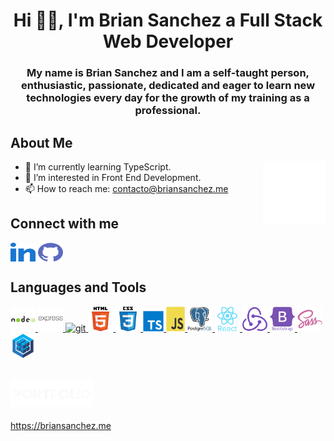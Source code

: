 <h1 align="center">Hi 👨‍💻, I'm Brian Sanchez a Full Stack Web Developer </h1>

<h3 align="center">
My name is Brian Sanchez and I am a self-taught person, enthusiastic, passionate, dedicated and eager to learn new technologies every day for the growth of my training as a professional.
</h3>

<h2> About Me </h2>

<img align="right" width=100px height=100px alt="side_sticker" src="./gifs/move.gif" />

- 🌱 I’m currently learning TypeScript.
- 👀 I’m interested in Front End Development.
- 📫 How to reach me: contacto@briansanchez.me

<h2 align="left">Connect with me </h2>
<p align="left">
<a href="https://www.linkedin.com/in/brian-sanchez-2003" target="_blank" rel="noreferrer noopener"><img align="center" src="./svg/linkedin.svg" alt="brian-sanchez" height="30" width="40" /></a>
<a href="https://github.com/Brian-sanchez" target="_blank" rel="noreferrer noopener"><img align="center" src="./svg/github.svg" alt="brian-sanchez" height="30" width="40" /></a>
</p>

<h2 align="left"> Languages and Tools</h2>
<p align="left"> 
    <a href="https://nodejs.org" target="_blank"> <img src="https://raw.githubusercontent.com/devicons/devicon/master/icons/nodejs/nodejs-original-wordmark.svg" alt="nodejs" width="40" height="40"/>
    </a>
    <a href="https://expressjs.com" target="_blank"> <img src="https://raw.githubusercontent.com/devicons/devicon/master/icons/express/express-original-wordmark.svg" alt="express" width="40" height="40"/>
    </a>
    <a href="https://git-scm.com/" target="_blank"> <img src="https://www.vectorlogo.zone/logos/git-scm/git-scm-icon.svg" alt="git" width="35" height="35"/>
    </a>
    <a href="https://www.w3.org/html/" target="_blank"> <img src="https://raw.githubusercontent.com/devicons/devicon/master/icons/html5/html5-original-wordmark.svg" alt="html5" width="40" height="40"/>
    </a>
    <a href="https://www.w3schools.com/css/" target="_blank"> <img src="https://raw.githubusercontent.com/devicons/devicon/master/icons/css3/css3-original-wordmark.svg" alt="css3" width="40" height="40"/>
    </a> 
    <a href="https://www.typescriptlang.org/" target="_blank"> <img src="https://raw.githubusercontent.com/devicons/devicon/master/icons/typescript/typescript-original.svg" alt="typescript" width="33" height="33"/>
    </a>
    <a href="https://developer.mozilla.org/en-US/docs/Web/JavaScript" target="_blank"> <img src="https://raw.githubusercontent.com/devicons/devicon/master/icons/javascript/javascript-original.svg" alt="javascript" width="30" height="40"/> 
    </a>
    <a href="https://www.postgresql.org" target="_blank"> <img src="https://raw.githubusercontent.com/devicons/devicon/master/icons/postgresql/postgresql-original-wordmark.svg" alt="postgresql" width="40" height="40"/>
    </a>
    <a href="https://reactjs.org/" target="_blank"> <img src="https://raw.githubusercontent.com/devicons/devicon/master/icons/react/react-original-wordmark.svg" alt="react" width="40" height="40"/>
    </a>
    <a href="https://redux.js.org" target="_blank"> <img src="https://raw.githubusercontent.com/devicons/devicon/master/icons/redux/redux-original.svg" alt="redux" width="40" height="40"/>
    </a>
    <a href="https://getbootstrap.com" target="_blank" rel="noreferrer"> <img src="https://raw.githubusercontent.com/devicons/devicon/master/icons/bootstrap/bootstrap-plain-wordmark.svg" alt="bootstrap" width="40" height="40"/>
    </a>
    <a href="https://sass-lang.com" target="_blank" rel="noreferrer"> <img src="https://raw.githubusercontent.com/devicons/devicon/master/icons/sass/sass-original.svg" alt="sass" width="40" height="40"/>
    </a>
    <a href="https://sequelize.org" target="_blank" rel="noreferrer"> <img src="https://raw.githubusercontent.com/devicons/devicon/master/icons/sequelize/sequelize-original.svg" alt="sequelize" width="40" height="40"/>
    </a>
</p>

<h2><img src="./gifs/portfoliogif.gif" height = 45px/></h2>
<p><a href="https://briansanchez.me" target="_blank">https://briansanchez.me</a></p>